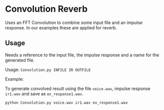 # Convolution Reverb

Uses an FFT Convolution to combine some input file and an impulse response.
In our examples these are applied for reverb.

## Usage

Needs a reference to the input file, the impulse response and a name for the generated file.

Usage: `Convolution.py INFILE IR OUTFILE`

Example:

To generate convolved result using the file `voice.wav`, impulse response `ir1.wav` and save as `ex_response1.wav`.

`python Convolution.py voice.wav ir1.wav ex_response1.wav`
